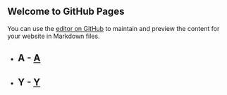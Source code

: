 ## Welcome to GitHub Pages

You can use the [editor on GitHub](https://github.com/samuelbetio/alphabet.file/edit/master/A/B/C/D/E/F/G/H/I/J/K/L/M/N/O/P/Q/R/S/T/U/V/W/X/Y/Z/README.md) to maintain and preview the content for your website in Markdown files.

- ## **A** - [A](../../../../../../../../../../../../../../../../../../../../../../../../../../README.md)

- ## **Y** - [Y](../README.md)
